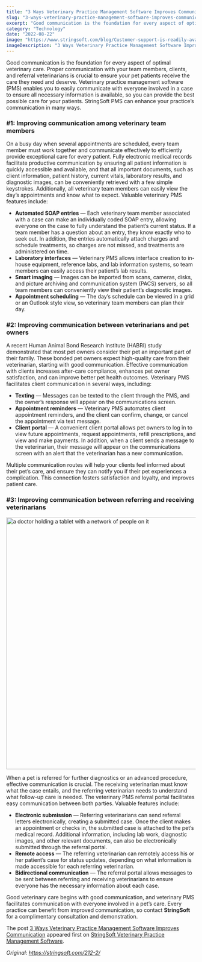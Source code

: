 ```yaml
---
title: "3 Ways Veterinary Practice Management Software Improves Communication"
slug: "3-ways-veterinary-practice-management-software-improves-communication"
excerpt: "Good communication is the foundation for every aspect of optimal veterinary care. Proper communication with your team members, clients, and referral veterinarians is crucial to ensure your pet pati…"
category: "Technology"
date: "2022-08-22"
image: "https://www.stringsoft.com/blog/Customer-support-is-readily-available.jpg"
imageDescription: "3 Ways Veterinary Practice Management Software Improves Communication"
---
```


<div class="fusion-fullwidth fullwidth-box fusion-builder-row-7 fusion-flex-container has-pattern-background has-mask-background nonhundred-percent-fullwidth non-hundred-percent-height-scrolling"><div class="fusion-builder-row fusion-row fusion-flex-align-items-flex-start fusion-flex-content-wrap"><div class="fusion-layout-column fusion_builder_column fusion-builder-column-6 fusion_builder_column_1_1 1_1 fusion-flex-column"><div class="fusion-column-wrapper fusion-column-has-shadow fusion-flex-justify-content-flex-start fusion-content-layout-column"><div class="fusion-text fusion-text-13"><p>Good communication is the foundation for every aspect of optimal veterinary care. Proper communication with your team members, clients, and referral veterinarians is crucial to ensure your pet patients receive the care they need and deserve. Veterinary practice management software (PMS) enables you to easily communicate with everyone involved in a case to ensure all necessary information is available, so you can provide the best possible care for your patients. StringSoft PMS can enhance your practice’s communication in many ways.</p>
<h3>#1: Improving communication among veterinary team members</h3>
<p>On a busy day when several appointments are scheduled, every team member must work together and communicate effectively to efficiently provide exceptional care for every patient. Fully electronic medical records facilitate productive communication by ensuring all patient information is quickly accessible and available, and that all important documents, such as client information, patient history, current vitals, laboratory results, and diagnostic images, can be conveniently retrieved with a few simple keystrokes. Additionally, all veterinary team members can easily view the day’s appointments and know what to expect. Valuable veterinary PMS features include:<div class="su-list" style="margin-left: 0px;"></p>
<ul>
<li><i class="sui sui-paw" style="color: #189AA6;"></i> <strong>Automated SOAP entries</strong> — Each veterinary team member associated with a case can make an individually coded SOAP entry, allowing everyone on the case to fully understand the patient’s current status. If a team member has a question about an entry, they know exactly who to seek out. In addition, the entries automatically attach charges and schedule treatments, so charges are not missed, and treatments are administered on time.</li>
<li><i class="sui sui-paw" style="color: #189AA6;"></i> <strong>Laboratory interfaces</strong> — Veterinary PMS allows interface creation to in-house equipment, reference labs, and lab information systems, so team members can easily access their patient’s lab results.</li>
<li><i class="sui sui-paw" style="color: #189AA6;"></i> <strong>Smart imaging</strong> — Images can be imported from scans, cameras, disks, and picture archiving and communication system (PACS) servers, so all team members can conveniently view their patient’s diagnostic images.</li>
<li><i class="sui sui-paw" style="color: #189AA6;"></i> <strong>Appointment scheduling</strong> — The day’s schedule can be viewed in a grid or an Outlook style view, so veterinary team members can plan their day.</li>
</ul>
<p></div></p>
<h3>#2: Improving communication between veterinarians and pet owners</h3>
<p>A recent Human Animal Bond Research Institute (HABRI) study demonstrated that most pet owners consider their pet an important part of their family. These bonded pet owners expect high-quality care from their veterinarian, starting with good communication. Effective communication with clients increases after-care compliance, enhances pet owner satisfaction, and can improve better pet health outcomes. Veterinary PMS facilitates client communication in several ways, including:</p>
<div class="su-list" style="margin-left: 0px;"></p>
<ul>
<li><i class="sui sui-paw" style="color: #189AA6;"></i> <strong>Texting</strong> — Messages can be texted to the client through the PMS, and the owner’s response will appear on the communications screen.</li>
<li><i class="sui sui-paw" style="color: #189AA6;"></i> <strong>Appointment reminders</strong> — Veterinary PMS automates client appointment reminders, and the client can confirm, change, or cancel the appointment via text message.</li>
<li><i class="sui sui-paw" style="color: #189AA6;"></i> <strong>Client portal</strong> — A convenient client portal allows pet owners to log in to view future appointments, request appointments, refill prescriptions, and view and make payments. In addition, when a client sends a message to the veterinarian, their message will appear on the communications screen with an alert that the veterinarian has a new communication.</li>
</ul>
<p></div>
<p>Multiple communication routes will help your clients feel informed about their pet’s care, and ensure they can notify you if their pet experiences a complication. This connection fosters satisfaction and loyalty, and improves patient care.</p>
<h3>#3: Improving communication between referring and receiving veterinarians</h3>
</div><div class="fusion-image-element "><span class=" fusion-imageframe imageframe-none imageframe-7 hover-type-none"><img alt="a doctor holding a tablet with a network of people on it" class="img-responsive wp-image-217" height="668" src="https://www.stringsoft.com/blog/Improving-communication-between-referring-and-receiving-veterinarians.jpg" width="1000" /></span></div><div class="fusion-text fusion-text-14"><p>When a pet is referred for further diagnostics or an advanced procedure, effective communication is crucial. The receiving veterinarian must know what the case entails, and the referring veterinarian needs to understand what follow-up care is needed. The veterinary PMS referral portal facilitates easy communication between both parties. Valuable features include:<div class="su-list" style="margin-left: 0px;"></p>
<ul>
<li><i class="sui sui-paw" style="color: #189AA6;"></i> <strong>Electronic submission</strong> — Referring veterinarians can send referral letters electronically, creating a submitted case. Once the client makes an appointment or checks in, the submitted case is attached to the pet’s medical record. Additional information, including lab work, diagnostic images, and other relevant documents, can also be electronically submitted through the referral portal.</li>
<li><i class="sui sui-paw" style="color: #189AA6;"></i> <strong>Remote access</strong> — The referring veterinarian can remotely access his or her patient’s case for status updates, depending on what information is made accessible for each referring veterinarian.</li>
<li><i class="sui sui-paw" style="color: #189AA6;"></i> <strong>Bidirectional communication</strong> — The referral portal allows messages to be sent between referring and receiving veterinarians to ensure everyone has the necessary information about each case.</li>
</ul>
<p></div></p>
<p>Good veterinary care begins with good communication, and veterinary PMS facilitates communication with everyone involved in a pet’s care. Every practice can benefit from improved communication, so contact <strong>StringSoft</strong> for a complimentary consultation and demonstration.</p>
</div></div></div></div></div>
<p>The post <a href="https://stringsoft.com/212-2/">3 Ways Veterinary Practice Management Software Improves Communication</a> appeared first on <a href="https://stringsoft.com">StringSoft Veterinary Practice Management Software</a>.</p>

*Original: https://stringsoft.com/212-2/*
